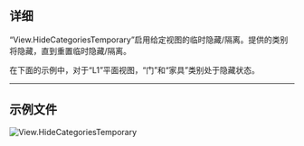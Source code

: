 ## 详细
“View.HideCategoriesTemporary”启用给定视图的临时隐藏/隔离。提供的类别将隐藏，直到重置临时隐藏/隔离。

在下面的示例中，对于“L1”平面视图，“门”和“家具”类别处于隐藏状态。
___
## 示例文件

![View.HideCategoriesTemporary](./Revit.Elements.Views.View.HideCategoriesTemporary_img.jpg)
